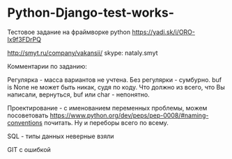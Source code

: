 # Python-Django-test-works-
Тестовое задание на фраймворке python
https://yadi.sk/i/ORO-Ix9f3FDrPQ

http://smyt.ru/company/vakansii/
skype: nataly.smyt

Комментарии по заданию:

Регулярка - масса вариантов не учтена. Без регулярки -  сумбурно. buf is None не может быть никак, судя по коду. Что должно из всего, что Вы написали, вернуться, buf или char - непонятно.

Проектирование - с именованием переменных проблемы, можем посоветовать https://www.python.org/dev/peps/pep-0008/#naming-conventions почитать. Ну и переборы всего по всему. 

SQL - типы данных неверные взяли

GIT с ошибкой
